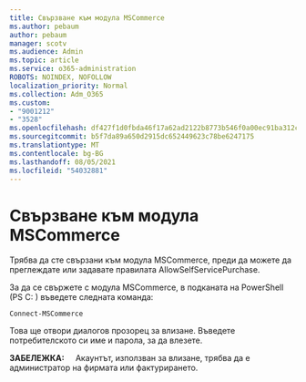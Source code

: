 ```yaml
---
title: Свързване към модула MSCommerce
ms.author: pebaum
author: pebaum
manager: scotv
ms.audience: Admin
ms.topic: article
ms.service: o365-administration
ROBOTS: NOINDEX, NOFOLLOW
localization_priority: Normal
ms.collection: Adm_O365
ms.custom:
- "9001212"
- "3528"
ms.openlocfilehash: df427f1d0fbda46f17a62ad2122b8773b546f0a00ec91ba312c609e4a670870f
ms.sourcegitcommit: b5f7da89a650d2915dc652449623c78be6247175
ms.translationtype: MT
ms.contentlocale: bg-BG
ms.lasthandoff: 08/05/2021
ms.locfileid: "54032881"
---
```

# <a name="connect-to-the-mscommerce-module"></a>Свързване към модула MSCommerce

Трябва да сте свързани към модула MSCommerce, преди да можете да преглеждате или задавате правилата AllowSelfServicePurchase.  

За да се свържете с модула MSCommerce, в подканата на PowerShell (PS C: \) въведете следната команда:

`Connect-MSCommerce`

Това ще отвори диалогов прозорец за влизане. Въведете потребителското си име и парола, за да влезете.

**ЗАБЕЛЕЖКА:** &nbsp; &nbsp; Акаунтът, използван за влизане, трябва да е администратор на фирмата или фактурирането.
